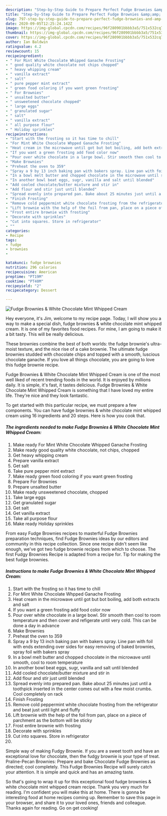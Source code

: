 ```yaml
---
description: "Step-by-Step Guide to Prepare Perfect Fudge Brownies &amp;amp; White Chocolate Mint Whipped Cream"
title: "Step-by-Step Guide to Prepare Perfect Fudge Brownies &amp;amp; White Chocolate Mint Whipped Cream"
slug: 797-step-by-step-guide-to-prepare-perfect-fudge-brownies-and-amp-white-chocolate-mint-whipped-cream
date: 2020-09-05T12:25:24.142Z
image: https://img-global.cpcdn.com/recipes/96f280901bbbb3a5/751x532cq70/fudge-brownies-white-chocolate-mint-whipped-cream-recipe-main-photo.jpg
thumbnail: https://img-global.cpcdn.com/recipes/96f280901bbbb3a5/751x532cq70/fudge-brownies-white-chocolate-mint-whipped-cream-recipe-main-photo.jpg
cover: https://img-global.cpcdn.com/recipes/96f280901bbbb3a5/751x532cq70/fudge-brownies-white-chocolate-mint-whipped-cream-recipe-main-photo.jpg
author: Ian Baldwin
ratingvalue: 4.2
reviewcount: 15
recipeingredient:
- " For Mint White Chocolate Whipped Ganache Frosting"
- " good quality white chocolate not chips chopped"
- " heavy whipping cream"
- " vanilla extract"
- " salt"
- " pure pepper mint extract"
- " green food coloring if you want green frosting"
- " For Brownies"
- " unsalted butter"
- " unsweetened chocolate chopped"
- " large eggs"
- " granulated sugar"
- " salt"
- " vanilla extract"
- " all purpose flour"
- " Holiday sprinkles"
recipeinstructions:
- "Start with the frosting so it has time to chill"
- "For Mint White Chocolate Whpped Ganache Frosting"
- "Heat cream in the microwave until got but bot boiling, add both extracts and salt"
- "If you want a green frosting add food color now"
- "Pour over white chocolate in a large bowl. Stir smooth then cool to room temperature and then cover and refigerate until very cold. This can be done a day in advance"
- "Make Brownies"
- "Preheat the oven to 359"
- "Spray a 9 by 13 inch baking pan with bakers spray. Line pan with foil with ends extending over sides for easy removing of baked brownies, spray foil with bakers spray"
- "In a bowl melt butter and chopped chocolate in the microwave until smooth, cool to room temperature"
- "In another bowl beat eggs, sugr, vanilla and salt until blended"
- "Add cooled chocolate/butter mixture and stir in"
- "Add flour and stir just until blended"
- "Spread evenly into prepared pan. Bake about 25 minutes just until a toothpick inserted in the center comes out with a few moist crumbs. Cool completely on rack"
- "Finish Frosting"
- "Remove cold peppermint white chocolate frosting from the refrigerator and beat just until light and fluffy"
- "Lift brownie with the help of the foil from pan, place on a piece of parchment as the bottom will be sticky"
- "Frost entire brownie with frosting"
- "Decorate with sprinkles"
- "Cut into squares. Store in refrigerator"
- ""
categories:
- Recipe
tags:
- fudge
- brownies
- 

katakunci: fudge brownies  
nutrition: 296 calories
recipecuisine: American
preptime: "PT19M"
cooktime: "PT40M"
recipeyield: "2"
recipecategory: Dessert

---
```



![Fudge Brownies &amp; White Chocolate Mint Whipped Cream](https://img-global.cpcdn.com/recipes/96f280901bbbb3a5/751x532cq70/fudge-brownies-white-chocolate-mint-whipped-cream-recipe-main-photo.jpg)

Hey everyone, it's Jim, welcome to my recipe page. Today, I will show you a way to make a special dish, fudge brownies &amp; white chocolate mint whipped cream. It is one of my favorites food recipes. For mine, I am going to make it a bit tasty. This will be really delicious.

These brownies combine the best of both worlds: the fudge brownie&#39;s ultra-moist texture, and the nice rise of a cake brownie. The ultimate fudge brownies studded with chocolate chips and topped with a smooth, luscious chocolate ganache. If you love all things chocolate, you are going to love this fudge brownie recipe.

Fudge Brownies &amp; White Chocolate Mint Whipped Cream is one of the most well liked of recent trending foods in the world. It is enjoyed by millions daily. It is simple, it's fast, it tastes delicious. Fudge Brownies &amp; White Chocolate Mint Whipped Cream is something that I have loved my entire life. They're nice and they look fantastic.


To get started with this particular recipe, we must prepare a few components. You can have fudge brownies &amp; white chocolate mint whipped cream using 16 ingredients and 20 steps. Here is how you cook that.

<!--inarticleads1-->

##### The ingredients needed to make Fudge Brownies &amp; White Chocolate Mint Whipped Cream:

1. Make ready  For Mint White Chocolate Whipped Ganache Frosting
1. Make ready  good quality white chocolate, not chips, chopped
1. Get  heavy whipping cream
1. Prepare  vanilla extract
1. Get  salt
1. Take  pure pepper mint extract
1. Make ready  green food coloring if you want green frosting
1. Prepare  For Brownies
1. Prepare  unsalted butter
1. Make ready  unsweetened chocolate, chopped
1. Take  large eggs
1. Get  granulated sugar
1. Get  salt
1. Get  vanilla extract
1. Take  all purpose flour
1. Make ready  Holiday sprinkles


From easy Fudge Brownies recipes to masterful Fudge Brownies preparation techniques, find Fudge Brownies ideas by our editors and community in this recipe collection. Since one recipe didn&#39;t seem like enough, we&#39;ve got two fudge brownie recipes from which to choose. The first Fudgy Brownies Recipe is adapted from a recipe for. Tip for making the best fudge brownies. 

<!--inarticleads2-->

##### Instructions to make Fudge Brownies &amp; White Chocolate Mint Whipped Cream:

1. Start with the frosting so it has time to chill
1. For Mint White Chocolate Whpped Ganache Frosting
1. Heat cream in the microwave until got but bot boiling, add both extracts and salt
1. If you want a green frosting add food color now
1. Pour over white chocolate in a large bowl. Stir smooth then cool to room temperature and then cover and refigerate until very cold. This can be done a day in advance
1. Make Brownies
1. Preheat the oven to 359
1. Spray a 9 by 13 inch baking pan with bakers spray. Line pan with foil with ends extending over sides for easy removing of baked brownies, spray foil with bakers spray
1. In a bowl melt butter and chopped chocolate in the microwave until smooth, cool to room temperature
1. In another bowl beat eggs, sugr, vanilla and salt until blended
1. Add cooled chocolate/butter mixture and stir in
1. Add flour and stir just until blended
1. Spread evenly into prepared pan. Bake about 25 minutes just until a toothpick inserted in the center comes out with a few moist crumbs. Cool completely on rack
1. Finish Frosting
1. Remove cold peppermint white chocolate frosting from the refrigerator and beat just until light and fluffy
1. Lift brownie with the help of the foil from pan, place on a piece of parchment as the bottom will be sticky
1. Frost entire brownie with frosting
1. Decorate with sprinkles
1. Cut into squares. Store in refrigerator
1. 


Simple way of making Fudgy Brownie. If you are a sweet tooth and have an exceptional love for chocolate, then the fudgy brownie is your type of treat. Praline-Pecan Brownies: Prepare and bake Chocolate Fudge Brownies as directed; cool completely. This Fudge Brownies Recipe will surely catch your attention. It is simple and quick and has an amazing taste. 

So that's going to wrap it up for this exceptional food fudge brownies &amp; white chocolate mint whipped cream recipe. Thank you very much for reading. I'm confident you will make this at home. There is gonna be interesting food at home recipes coming up. Remember to save this page in your browser, and share it to your loved ones, friends and colleague. Thanks again for reading. Go on get cooking!
